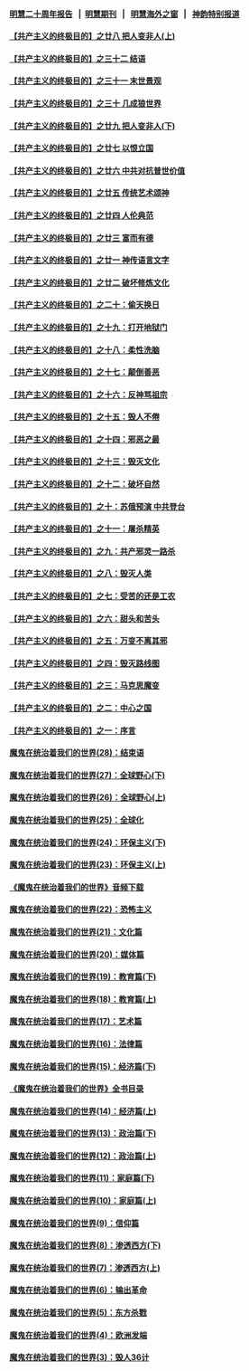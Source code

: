 #### [明慧二十周年报告](https://github.com/gfw-breaker/mh-reports/blob/master/README.md?t=07210000) &nbsp;&nbsp;|&nbsp;&nbsp;[明慧期刊](https://github.com/gfw-breaker/mh-qikan) &nbsp;&nbsp;|&nbsp;&nbsp; [明慧海外之窗](https://github.com/gfw-breaker/mh-news/blob/master/README.md?t=07210000) &nbsp;&nbsp;|&nbsp;&nbsp; [神韵特别报道](https://github.com/gfw-breaker/mh-news/blob/master/shenyun.md?t=07210000) 

#### [【共产主义的终极目的】之廿八 把人变非人(上)](../pages/nsc422/n11340492.md?t=07210000) 

#### [【共产主义的终极目的】之三十二 结语](../pages/nsc422/n11360535.md?t=07210000) 

#### [【共产主义的终极目的】之三十一 末世景观](../pages/nsc422/n11351129.md?t=07210000) 

#### [【共产主义的终极目的】之三十 几成狼世界](../pages/nsc422/n11348280.md?t=07210000) 

#### [【共产主义的终极目的】之廿九 把人变非人(下)](../pages/nsc422/n11344140.md?t=07210000) 

#### [【共产主义的终极目的】之廿七 以恨立国](../pages/nsc422/n11336944.md?t=07210000) 

#### [【共产主义的终极目的】之廿六 中共对抗普世价值](../pages/nsc422/n11324785.md?t=07210000) 

#### [【共产主义的终极目的】之廿五 传统艺术颂神](../pages/nsc422/n11296396.md?t=07210000) 

#### [【共产主义的终极目的】之廿四 人伦典范](../pages/nsc422/n11296397.md?t=07210000) 

#### [【共产主义的终极目的】之廿三 富而有德](../pages/nsc422/n11283598.md?t=07210000) 

#### [【共产主义的终极目的】之廿一 神传语言文字](../pages/nsc422/n11263265.md?t=07210000) 

#### [【共产主义的终极目的】之廿二 破坏修炼文化](../pages/nsc422/n11245728.md?t=07210000) 

#### [【共产主义的终极目的】之二十：偷天换日](../pages/nsc422/n11238846.md?t=07210000) 

#### [【共产主义的终极目的】之十九：打开地狱门](../pages/nsc422/n11206376.md?t=07210000) 

#### [【共产主义的终极目的】之十八：柔性洗脑](../pages/nsc422/n11199994.md?t=07210000) 

#### [【共产主义的终极目的】之十七：颠倒善恶](../pages/nsc422/n11179782.md?t=07210000) 

#### [【共产主义的终极目的】之十六：反神骂祖宗](../pages/nsc422/n11166798.md?t=07210000) 

#### [【共产主义的终极目的】之十五：毁人不倦](../pages/nsc422/n11166792.md?t=07210000) 

#### [【共产主义的终极目的】之十四：邪恶之最](../pages/nsc422/n11150249.md?t=07210000) 

#### [【共产主义的终极目的】之十三：毁灭文化](../pages/nsc422/n11135227.md?t=07210000) 

#### [【共产主义的终极目的】之十二：破坏自然](../pages/nsc422/n11135214.md?t=07210000) 

#### [【共产主义的终极目的】之十：苏俄预演 中共登台](../pages/nsc422/n11118424.md?t=07210000) 

#### [【共产主义的终极目的】之十一：屠杀精英](../pages/nsc422/n11118442.md?t=07210000) 

#### [【共产主义的终极目的】之九：共产邪灵一路杀](../pages/nsc422/n11114139.md?t=07210000) 

#### [【共产主义的终极目的】之八：毁灭人类](../pages/nsc422/n11108503.md?t=07210000) 

#### [【共产主义的终极目的】之七：受苦的还是工农](../pages/nsc422/n11101809.md?t=07210000) 

#### [【共产主义的终极目的】之六：甜头和苦头](../pages/nsc422/n11096971.md?t=07210000) 

#### [【共产主义的终极目的】之五：万变不离其邪](../pages/nsc422/n11091285.md?t=07210000) 

#### [【共产主义的终极目的】之四：毁灭路线图](../pages/nsc422/n11086284.md?t=07210000) 

#### [【共产主义的终极目的】之三：马克思魔变](../pages/nsc422/n11061941.md?t=07210000) 

#### [【共产主义的终极目的】之二：中心之国](../pages/nsc422/n11047728.md?t=07210000) 

#### [【共产主义的终极目的】之一：序言](../pages/nsc422/n11086077.md?t=07210000) 

#### [魔鬼在统治着我们的世界(28)：结束语](../pages/nsc422/n10936246.md?t=07210000) 

#### [魔鬼在统治着我们的世界(27)：全球野心(下)](../pages/nsc422/n10928319.md?t=07210000) 

#### [魔鬼在统治着我们的世界(26)：全球野心(上)](../pages/nsc422/n10900318.md?t=07210000) 

#### [魔鬼在统治着我们的世界(25)：全球化](../pages/nsc422/n10788205.md?t=07210000) 

#### [魔鬼在统治着我们的世界(24)：环保主义(下)](../pages/nsc422/n10695307.md?t=07210000) 

#### [魔鬼在统治着我们的世界(23)：环保主义(上)](../pages/nsc422/n10688613.md?t=07210000) 

#### [《魔鬼在统治着我们的世界》音频下载](../pages/nsc422/n10635553.md?t=07210000) 

#### [魔鬼在统治着我们的世界(22)：恐怖主义](../pages/nsc422/n10614727.md?t=07210000) 

#### [魔鬼在统治着我们的世界(21)：文化篇](../pages/nsc422/n10597706.md?t=07210000) 

#### [魔鬼在统治着我们的世界(20)：媒体篇](../pages/nsc422/n10586579.md?t=07210000) 

#### [魔鬼在统治着我们的世界(19)：教育篇(下)](../pages/nsc422/n10564808.md?t=07210000) 

#### [魔鬼在统治着我们的世界(18)：教育篇(上)](../pages/nsc422/n10526970.md?t=07210000) 

#### [魔鬼在统治着我们的世界(17)：艺术篇](../pages/nsc422/n10499093.md?t=07210000) 

#### [魔鬼在统治着我们的世界(16)：法律篇](../pages/nsc422/n10485969.md?t=07210000) 

#### [魔鬼在统治着我们的世界(15)：经济篇(下)](../pages/nsc422/n10469975.md?t=07210000) 

#### [《魔鬼在统治着我们的世界》全书目录](../pages/nsc422/n10464261.md?t=07210000) 

#### [魔鬼在统治着我们的世界(14)：经济篇(上)](../pages/nsc422/n10457370.md?t=07210000) 

#### [魔鬼在统治着我们的世界(13)：政治篇(下)](../pages/nsc422/n10448270.md?t=07210000) 

#### [魔鬼在统治着我们的世界(12)：政治篇(上)](../pages/nsc422/n10444576.md?t=07210000) 

#### [魔鬼在统治着我们的世界(11)：家庭篇(下)](../pages/nsc422/n10440961.md?t=07210000) 

#### [魔鬼在统治着我们的世界(10)：家庭篇(上)](../pages/nsc422/n10435448.md?t=07210000) 

#### [魔鬼在统治着我们的世界(9)：信仰篇](../pages/nsc422/n10432159.md?t=07210000) 

#### [魔鬼在统治着我们的世界(8)：渗透西方(下)](../pages/nsc422/n10429603.md?t=07210000) 

#### [魔鬼在统治着我们的世界(7)：渗透西方(上)](../pages/nsc422/n10426013.md?t=07210000) 

#### [魔鬼在统治着我们的世界(6)：输出革命](../pages/nsc422/n10421536.md?t=07210000) 

#### [魔鬼在统治着我们的世界(5)：东方杀戮](../pages/nsc422/n10417707.md?t=07210000) 

#### [魔鬼在统治着我们的世界(4)：欧洲发端](../pages/nsc422/n10414890.md?t=07210000) 

#### [魔鬼在统治着我们的世界(3)：毁人36计](../pages/nsc422/n10411583.md?t=07210000) 

